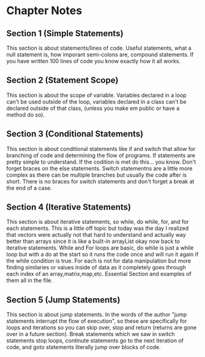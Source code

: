# Chapter Notes

## Section 1 (Simple Statements)

This section is about statements/lines of code. Useful statements, what a null statement is, how imporant semi-colons are, compound statements. If you have written 100 lines of code you know exactly how it all works.

## Section 2 (Statement Scope)

This section is about the scope of variable. Variables declared in a loop can't be used outside of the loop, variables declared in a class can't be declared outside of that class, (unless you make em public or have a method do so).

## Section 3 (Conditional Statements)

This section is about conditional statements like if and switch that allow for branching of code and determining the flow of programs. If statements are pretty simple to understand. If the codition is met do this... you know. Don't forget braces on the else statements. Switch statementns are a little more complex as there can be multiple branches but usually the code after is short. There is no braces for switch statements and don't forget a break at the end of a case.

## Section 4 (Iterative Statements)

This section is about iterative statements, so while, do while, for, and for each statements. This is a little off topic but today was the day I realized that vectors were actually not that hard to understand and actually way better than arrays since it is like a built-in arrayList okay now back to iterative statements. While and For loops are basic, do while is just a while loop but with a do at the start so it runs the code once and will run it again if the while condition is true. For each is not for data manipulation but more finding similaries or values inside of data as it completely goes through each index of an array,matrix,map,etc. Essential Section and examples of them all in the file.

## Section 5 (Jump Statements)

This section is about jump statements. In the words of the author "jump statements interrupt the flow of execution", so these are specifically for loops and iterations so you can skip over, stop and return (returns are gone over in a future section). Break statements which we saw in switch statements stop loops, continute statements go to the next iteration of code, and goto statements literally jump over blocks of code.
